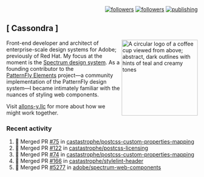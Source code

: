 <p align="right"><a rel="me" href="https://front-end.social/@castastrophe">
    <img alt="followers" title="Follow me on Mastodon" src="https://img.shields.io/mastodon/follow/109297102751309835?domain=https%3A%2F%2Ffront-end.social&label=Follow&logo=mastodon&logoColor=white&style=for-the-badge&labelColor=008080&color=006969"/></a>
  <a href="https://codepen.io/castastrophe/">
    <img alt="followers" title="Follow me on CodePen" src="https://img.shields.io/badge/23-1?color=640464&labelColor=7c007c&style=for-the-badge&logo=codepen&label=Follow"/></a>
<a href="https://castastrophe.medium.com/">
    <img alt="publishing" title="View articles on Medium" src="https://img.shields.io/badge/107-1?color=666&labelColor=444&label=subscribe&logo=medium&logoColor=white&style=for-the-badge"/></a>
</p>

## [&nbsp;Cassondra&nbsp;]

<img align="right" src="https://github-production-user-asset-6210df.s3.amazonaws.com/1840295/253016758-ba468774-1cd3-42c2-8f43-947b5eeb5edf.png" height="200" alt="A circular logo of a coffee cup viewed from above; abstract, dark outlines with hints of teal and creamy tones">

Front-end developer and architect of enterprise-scale design systems for Adobe; previously of Red Hat. My focus at the moment is the [Spectrum design system](https://github.com/adobe/spectrum-css). As a founding contributor to the [PatternFly&nbsp;Elements](https://github.com/patternfly/patternfly-elements) project&mdash;a community implementation of the PatternFly design system&mdash;I became intimately familiar with the nuances of styling web components.

Visit [allons-y.llc](http://allons-y.llc/) for more about how we might work together.

### Recent activity

<!--START_SECTION:activity-->
1. 🎉 Merged PR [#75](https://github.com/castastrophe/postcss-custom-properties-mapping/pull/75) in [castastrophe/postcss-custom-properties-mapping](https://github.com/castastrophe/postcss-custom-properties-mapping)
2. 🎉 Merged PR [#122](https://github.com/castastrophe/postcss-licensing/pull/122) in [castastrophe/postcss-licensing](https://github.com/castastrophe/postcss-licensing)
3. 🎉 Merged PR [#74](https://github.com/castastrophe/postcss-custom-properties-mapping/pull/74) in [castastrophe/postcss-custom-properties-mapping](https://github.com/castastrophe/postcss-custom-properties-mapping)
4. 🎉 Merged PR [#166](https://github.com/castastrophe/stylelint-header/pull/166) in [castastrophe/stylelint-header](https://github.com/castastrophe/stylelint-header)
5. 🎉 Merged PR [#5277](https://github.com/adobe/spectrum-web-components/pull/5277) in [adobe/spectrum-web-components](https://github.com/adobe/spectrum-web-components)
<!--END_SECTION:activity-->
